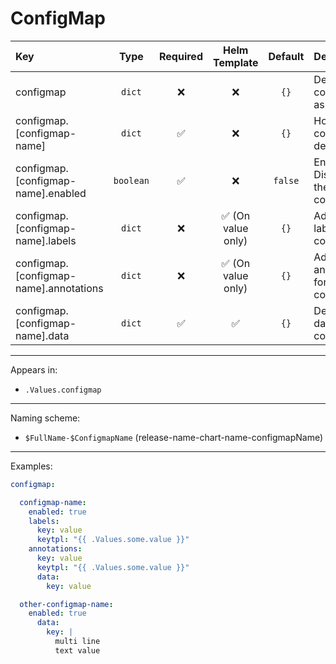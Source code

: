 # ConfigMap

| Key                                    |   Type    | Required |   Helm Template    | Default | Description                          |
| :------------------------------------- | :-------: | :------: | :----------------: | :-----: | :----------------------------------- |
| configmap                              |  `dict`   |    ❌    |         ❌         |  `{}`   | Define the configMaps as dicts       |
| configmap.[configmap-name]             |  `dict`   |    ✅    |         ❌         |  `{}`   | Holds configMap definition           |
| configmap.[configmap-name].enabled     | `boolean` |    ✅    |         ❌         | `false` | Enables or Disables the configMap    |
| configmap.[configmap-name].labels      |  `dict`   |    ❌    | ✅ (On value only) |  `{}`   | Additional labels for configmap      |
| configmap.[configmap-name].annotations |  `dict`   |    ❌    | ✅ (On value only) |  `{}`   | Additional annotations for configmap |
| configmap.[configmap-name].data        |  `dict`   |    ✅    |         ✅         |  `{}`   | Define the data of the configmap     |

---

Appears in:

- `.Values.configmap`

---

Naming scheme:

- `$FullName-$ConfigmapName` (release-name-chart-name-configmapName)

---

Examples:

```yaml
configmap:

  configmap-name:
    enabled: true
    labels:
      key: value
      keytpl: "{{ .Values.some.value }}"
    annotations:
      key: value
      keytpl: "{{ .Values.some.value }}"
      data:
        key: value

  other-configmap-name:
    enabled: true
      data:
        key: |
          multi line
          text value
```

